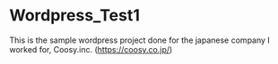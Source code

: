 # Wordpress_Test1

This is the sample wordpress project done for the japanese company I worked for, Coosy.inc. (https://coosy.co.jp/)
